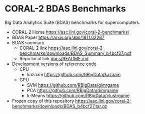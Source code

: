 # CORAL-2 BDAS Benchmarks

Big Data Analytics Suite (BDAS) benchmarks for supercomputers.

* CORAL-2 Home https://asc.llnl.gov/coral-2-benchmarks/
* BDAS Paper https://arxiv.org/abs/1811.02287
* BDAS summary
    * CORAL-2 link https://asc.llnl.gov/coral-2-benchmarks/downloads/BDAS_Summary_b4bcf27.pdf
    * Repo local link [docs/README.md](docs/README.md)
* Development versions of reference code
    * CPU
        * kazaam https://github.com/RBigData/kazaam
    * GPU
        * SVM https://github.com/RBigData/glmrgame
        * PCA https://github.com/RBigData/dimrgame
        * k-Means https://github.com/RBigData/clustrgame
* Frozen copy of this repository https://asc.llnl.gov/coral-2-benchmarks/downloads/BDAS_b4bcf27.tar.gz

